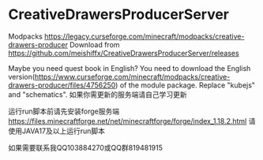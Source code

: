 # CreativeDrawersProducerServer
Modpacks https://legacy.curseforge.com/minecraft/modpacks/creative-drawers-producer
Download from https://github.com/meishiffx/CreativeDrawersProducerServer/releases


Maybe you need quest book in English?
You need to download the English version(https://www.curseforge.com/minecraft/modpacks/creative-drawers-producer/files/4756250) of the module package.
Replace "kubejs" and "schematics".
如果你需更新的服务端请自己学习更新


运行run脚本前请先安装forge服务端 https://files.minecraftforge.net/net/minecraftforge/forge/index_1.18.2.html
请使用JAVA17及以上运行run脚本


如果需要联系我QQ103884270或QQ群819481915
